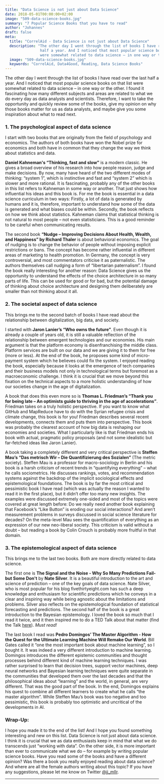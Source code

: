 ```yaml
---
title: "Data Science is not just about Data Science"
date: 2018-05-01T00:00:00+02:00
image: "509-data-science-books.jpg"
summary: "7 Popular Science Books that you have to read"
author: "Johannes"
draft: false
meta:
  title: "CorrelAid - Data Science is not just about Data Science"
  description: "The other day I went through the list of books I have read over the last
                half a year. And I noticed that most popular science books on that list
                were somewhat related to data science – in one way or the other."
  image: "509-data-science-books.jpg"
  keywords: "CorrelAid, Data4Good, Reading, Data Science Books"
---
```



The other day I went through the list of books I have read over the last
half a year. And I noticed that most popular science books on that list
were somewhat related to data science – in one way or the other. I found
it fascinating how many different subjects and areas are related to what
we do every day as data analysts and scientists. Therefore, I want to
take the opportunity and quickly review some of the books, give my
opinion on why those books matter for us as data analysts, and maybe
give you some inspiration about what to read next.

### 1. The psychological aspect of data science

I start with two books that are originally from the field of psychology
and economics. The authors of both books have won the Nobel prize for
economics and both have in common that they change the way we think
about statistics and data.

**Daniel Kahneman's “Thinking, fast and slow”** is a modern classic. He
gives a broad overview of his research into how people reason, judge and
make decisions. By now, many have heard of the two different modes of
thinking: “system 1”, which is instinctive and fast and “system 2” which
is slower and more rational. It is fascinating, probably any of the
other books in this list refers to Kahneman in some way or another. That
just shows how influential his ideas and this book is. For me the book
is essential in a data science curriculum in two ways: Firstly, a lot of
data is generated by humans and it is, therefore, important to
understand how some of the data is generated and what biases could be
within. Secondly, the book reflects on how we think about statistics.
Kahneman claims that statistical thinking is not natural to most people
– not even statisticians. This is a good reminder to be careful when
communicating results.

The second book **“Nudge – Improving Decisions About Health, Wealth, and
Happiness” by Richard Thaler** is about behavioral economics. The goal
of nudging is to change the behavior of people without imposing explicit
restrictions or bans. The concept has become rather influential in
different areas of marketing to health promotion. In Germany, the
concept is very controversial, and most commentators criticise it as
paternalistic. The authors themselves call nudging a form of
“libertarian paternalism”. I found the book really interesting for
another reason: Data Science gives us the opportunity to understand the
effects of the choice architecture in so many parts of life. This can be
used for good or for bad, but the potential damage of thinking about
choice architecture and designing them deliberately are smaller than not
thinking about it all.

### 2. The societal aspect of data science

This brings me to the second batch of books I have read about the
relationship between digitalization, big data, and society.

I started with **Jaron Lanier’s “Who owns the future”**. Even though it
is already a couple of years old, it is still a valuable reflection of
the relationship between emergent technologies and our economies. His
main argument is that the platform economy is disenfranchising the
middle class. Platform services are built on our data and we are giving
it to them for free (more or less). At the end of the book, he proposes
some kind of micro-payment system which he believes could fix the
system. I enjoyed reading the book, especially because it looks at the
emergence of tech companies and their business models not only in
technological terms but foremost as a macroeconomic challenge. I think
it is crucial that we move beyond this fixation on the technical aspects
to a more holistic understanding of how our societies change in the age
of digitalization.

A book that does this even more so is **Thomas L. Friedman’s “Thank you
for being late – An optimists guide to thriving in the age of
accelerations”**. Friedman takes on a truly holistic perspective. If you
want to know what GitHub and MapReduce have to do with the Syrian
refugee crisis and climate change, this book is for you! Friedman
describes several recent developments, connects them and puts them into
perspective. This book was probably the clearest account of how big data
is reshaping our economies and societies. What I particularly like is
that Friedman ends his book with actual, pragmatic policy proposals (and
not some idealistic but far-fetched ideas like Jaron Lanier).

A book taking a completely different and very critical perspective is
**Steffen Mau’s “Das metrisch Wir – Die Quantifizierung des Sozialen”**
(The metric society). Steffen Mau is a professor for macro-sociology in
Berlin and his book is a harsh criticism of recent trends in
“quantifying everything” – what he calls sociometrics. He discusses
rankings, votes, and recommendation systems against the backdrop of the
implicit sociological effects and epistemological foundations. The book
is by far the most critical and pessimistic book I have read (which was
actually the reason I wanted to read it in the first place), but it
didn’t offer too many new insights. The examples were discussed
extremely one-sided and most of the topics were covered at great length
before: Do we really need another book explaining that Facebook’s “Like
Button” is eroding our social interactions? And aren’t measurement
problems in surveys discussed in social science literature for decades?
On the meta-level Mau sees the quantification of everything as an
expression of our new neo-liberal society. This criticism is valid
without a doubt – but reading a book by Colin Crouch is probably more
fruitful in that domain.

### 3. The epistemological aspect of data science

This brings me to the last two books. Both are more directly related to
data science.

The first one is **The Signal and the Noise - Why So Many Predictions
Fail-but Some Don't** by **Nate Silver**. It is a beautiful introduction
to the art and science of prediction – one of the key goals of data
science. Nate Silver, who is most popular for his blog
fivethirtyeight.com has such a deep knowledge and enthusiasm for
scientific predictions which he conveys in a clear and inspiring way
while being agnostic about the limitations and problems. Silver also
reflects on the epistemological foundation of statistical forecasting
and predictions. The second half of the book is a great introduction to
the Bayesian epistemology. I loved the book so much that I read it
twice, and it then inspired me to do a TED Talk about that matter (find
the Talk [here](https://www.youtube.com/watch?v=pG6sE_oE488&t=2s)).
*Must read!*

The last book I read was **Pedro Domingos’ The Master Algorithm - How
the Quest for the Ultimate Learning Machine Will Remake Our World**.
Bill Gates called it “one the most important book about machine
learning”, so I bought it. It was indeed a very different introduction
to machine learning. Domingos introduces the different epistemic
communities and thought processes behind different kind of machine
learning techniques. I was rather surprised to learn that decision
trees, support vector machines, deep neural networks and Bayesian
learning techniques were quite separate in the communities that
developed them over the last decades and that the philosophical ideas
about “learning” and the world, in general, are very different. That was
the good part of the book. In the end, Domingos explains his quest to
combine all different learners to create what he calls “the master
algorithm”. While Steffen Mau’s book was too negative and too
pessimistic, this book is probably too optimistic and uncritical of the
developments in AI.

### Wrap-Up:

I hope you made it to the end of the list! And I hope you found
something interesting and new on this list. Data Science is not just
about data science. I think it is crucial that we as data enthusiasts
keep in mind that what we do transcends just “working with data”. On the
other side, it is more important than ever to communicate what we do –
for example by writing popular science books. Have you read some of the
books and have a different opinion? Was there a book you really enjoyed
reading about data science? And where are all the female authors writing
about this topic? If you have any suggestions, please let me know on
Twitter [@jj\_mllr](https://twitter.com/jj_mllr).

------------------------------------------------------------------------


